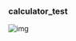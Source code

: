 ### calculator_test

![img](https://user-images.githubusercontent.com/114562941/197223860-9dab1e7a-515d-4267-a8dc-f5cad4848a3b.PNG)
